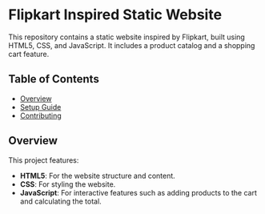 # Flipkart Inspired Static Website

This repository contains a static website inspired by Flipkart, built using HTML5, CSS, and JavaScript. It includes a product catalog and a shopping cart feature.

## Table of Contents

- [Overview](#overview)
- [Setup Guide](#setup-guide)
- [Contributing](#contributing)

## Overview

This project features:
- **HTML5**: For the website structure and content.
- **CSS**: For styling the website.
- **JavaScript**: For interactive features such as adding products to the cart and calculating the total.



